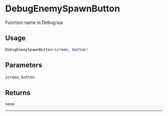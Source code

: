 # DebugEnemySpawnButton
Function name in Debug.lua
## Usage
```lua
DebugEnemySpawnButton(screen, button)
```
## Parameters
`screen`, `button`
## Returns
`none`

---